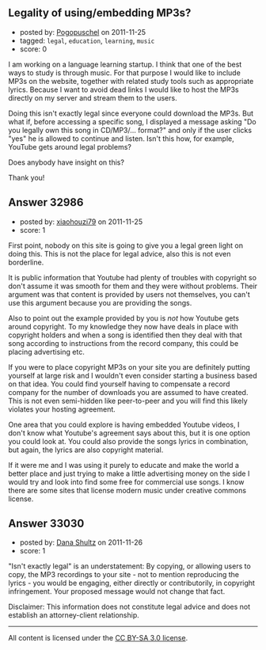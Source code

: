 ## Legality of using/embedding MP3s?

- posted by: [Pogopuschel](https://stackexchange.com/users/-1/14642-pogopuschel) on 2011-11-25
- tagged: `legal`, `education`, `learning`, `music`
- score: 0

I am working on a language learning startup. I think that one of the best ways to study is through music. For that purpose I would like to include MP3s on the website, together with related study tools such as appropriate lyrics. Because I want to avoid dead links I would like to host the MP3s directly on my server and stream them to the users.

Doing this isn't exactly legal since everyone could download the MP3s. But what if, before accessing a specific song, I displayed a message asking "Do you legally own this song in CD/MP3/... format?" and only if the user clicks "yes" he is allowed to continue and listen. Isn't this how, for example, YouTube gets around legal problems?

Does anybody have insight on this?

Thank you!


## Answer 32986

- posted by: [xiaohouzi79](https://stackexchange.com/users/-1/4868-xiaohouzi79) on 2011-11-25
- score: 1

First point, nobody on this site is going to give you a legal green light on doing this. This is not the place for legal advice, also this is not even borderline.

It is public information that Youtube had plenty of troubles with copyright so don't assume it was smooth for them and they were without problems. Their argument was that content is provided by users not themselves, you can't use this argument because you are providing the songs.

Also to point out the example provided by you is _not_ how Youtube gets around copyright. To my knowledge they now have deals in place with copyright holders and when a song is identified then they deal with that song according to instructions from the record company, this could be placing advertising etc.

If you were to place copyright MP3s on your site you are definitely putting yourself at large risk and I wouldn't even consider starting a business based on that idea. You could find yourself having to compensate a record company for the number of downloads you are assumed to have created. This is not even semi-hidden like peer-to-peer and you will find this likely violates your hosting agreement.

One area that you could explore is having embedded Youtube videos, I don't know what Youtube's agreement says about this, but it is one option you could look at. You could also provide the songs lyrics in combination, but again, the lyrics are also copyright material.

If it were me and I was using it purely to educate and make the world a better place and just trying to make a little advertising money on the side I would try and look into find some free for commercial use songs. I know there are some sites that license modern music under creative commons license.




## Answer 33030

- posted by: [Dana Shultz](https://stackexchange.com/users/-1/1841-dana-shultz) on 2011-11-26
- score: 1

"Isn't exactly legal" is an understatement: By copying, or allowing users to copy, the MP3 recordings to your site - not to mention reproducing the lyrics - you would be engaging, either directly or contributorily, in copyright infringement. Your proposed message would not change that fact.

Disclaimer: This information does not constitute legal advice and does not establish an attorney-client relationship.



---

All content is licensed under the [CC BY-SA 3.0 license](https://creativecommons.org/licenses/by-sa/3.0/).
